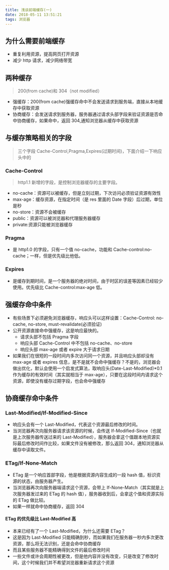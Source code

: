 ```yaml
---
title: 浅谈前端缓存(一)
date: 2018-05-11 13:51:21
tags: 浏览器
---
```


## 为什么需要前端缓存

* 重复利用资源，提高网页打开资源
* 减少 http 请求，减少网络带宽

## 两种缓存

> 200(from cache)和 304（not modified）

* 强缓存：200(from cache)强缓存命中不会发送请求到服务端，直接从本地缓存中获取资源
* 协商缓存：会发送请求到服务器，服务器通过请求头部字段来验证资源是否命中协商缓存，如果命中，返回 304,通知浏览器从缓存中获取资源

## 与缓存策略相关的字段

> 三个字段 Cache-Control,Pragma,Expires(过期时间)，下面介绍一下响应头中的

### Cache-Control

> http1.1 新增的字段，是控制浏览器缓存的主要字段。

* no-cache：资源可以被缓存，但是立刻过期，下次访问必须验证资源有效性
* max-age：缓存资源，在指定时间（是 res 里面的 Date 字段）后过期，单位是秒
* no-store：资源不会被缓存
* public：资源可以被浏览器和代理服务器缓存
* private:资源只能被浏览器缓存

### Pragma

* 是 http1.0 的字段，只有一个值 no-cache，功能和 Cache-control:no-cache；一样，但是优先级比他低。

### Expires

* 是缓存到期时间，是一个服务器的绝对时间，由于时区的误差等因素已经较少使用。优先级比 Cache-control:max-age 低。

## 强缓存命中条件

* 有些场景下必须避免浏览器缓存，响应头可以这样设置：Cache-Control: no-cache, no-store, must-revalidate(必须验证)
* 公开资源直接命中强缓存，这是响应最快的。
  * 请求头部不包括 Pragma 字段
  * 响应头部 Cache-Control 中不包括 no-cache、no-store
  * 响应头部 max-age 或者 expire 大于请求日期
* 如果我们在很短的一段时间内多次访问同一个资源，并且响应头部却没有 max-age 或者 expires 信息，是不是就不会命中强缓存？不是的，浏览器会做出优化，默认会使用一个启发式算法，取响应头(Date-Last-Modified)\*0.1 作为缓存的有效时间（其实就相当于 max-age），只要在这段时间内请求这个资源，即使没有缓存过期字段，也会命中强缓存

## 协商缓存命中条件

### Last-Modified/If-Modified-Since

* 响应头会有一个 Last-Modified，代表这个资源最后修改的时间。
* 当浏览器再次向服务器请求该资源的时候，会传送 If-Modified-Since（也就是上次服务器传送过来的 Last-Modified），服务器会拿这个值跟本地资源实际最后修改时间作比较，如果文件没有被修改，那么返回 304，通知浏览器从缓存中读取文件。

### ETag/If-None-Match

* ETag 是一个响应首部字段，他是根据资源内容生成的一段 hash 值，标识资源的状态，由服务器产生。
* 当浏览器再次向服务器端请求这个资源，会带上 If-None-Match（其实就是上次服务器发过来的 ETag 的 hash 值），服务器收到后，会拿这个值和资源实际的 ETag 做比较。
* 如果一样就命中协商缓存，返回 304

#### ETag 的优先级比 Last-Modified 高

* 本来已经有了一个 Last-Modified，为什么还需要 ETag？
* 这是因为 Last-Modified 只能精确到秒，而如果我们在服务器一秒内多次更改资源，那么将无法识别，还是会命中协商缓存
* 而且某些服务器不能精确得到文件的最后修改时间
* 一些文件或许会周期性被更改，但是他内容并没有改变，只是改变了修改时间，这个时候我们并不希望浏览器重新请求这个资源
